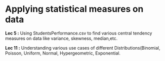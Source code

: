 # Applying statistical measures on data

**Lec 5 :** Using StudentsPerformance.csv to find various central tendency measures on data like variance, skewness, median,etc.

**Lec 11 :** Understanding various use cases of different Distributions(Binomial, Poisson, Uniform, Normal, Hypergeometric, Exponential.  
